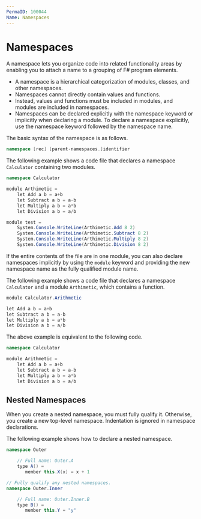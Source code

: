 ```yaml
---
PermaID: 100044
Name: Namespaces
---
```


# Namespaces

A namespace lets you organize code into related functionality areas by enabling you to attach a name to a grouping of F# program elements. 

 - A namespace is a hierarchical categorization of modules, classes, and other namespaces.
 - Namespaces cannot directly contain values and functions. 
 - Instead, values and functions must be included in modules, and modules are included in namespaces. 
 - Namespaces can be declared explicitly with the namespace keyword or implicitly when declaring a module. To declare a namespace explicitly, use the namespace keyword followed by the namespace name.

The basic syntax of the namespace is as follows.

```csharp
namespace [rec] [parent-namespaces.]identifier
```

The following example shows a code file that declares a namespace `Calculator` containing two modules.

```csharp
namespace Calculator

module Arthimetic =
    let Add a b = a+b  
    let Subtract a b = a-b  
    let Multiply a b = a*b  
    let Division a b = a/b   

module test = 
    System.Console.WriteLine(Arthimetic.Add 8 2)
    System.Console.WriteLine(Arthimetic.Subtract 8 2)
    System.Console.WriteLine(Arthimetic.Multiply 8 2)
    System.Console.WriteLine(Arthimetic.Division 8 2)
```

If the entire contents of the file are in one module, you can also declare namespaces implicitly by using the `module` keyword and providing the new namespace name as the fully qualified module name. 

The following example shows a code file that declares a namespace `Calculator` and a module `Arthimetic`, which contains a function.

```csharp
module Calculator.Arithmetic 

let Add a b = a+b  
let Subtract a b = a-b  
let Multiply a b = a*b  
let Division a b = a/b 
```

The above example is equivalent to the following code.

```csharp
namespace Calculator

module Arithmetic =
    let Add a b = a+b  
    let Subtract a b = a-b  
    let Multiply a b = a*b  
    let Division a b = a/b   
```

## Nested Namespaces

When you create a nested namespace, you must fully qualify it. Otherwise, you create a new top-level namespace. Indentation is ignored in namespace declarations.

The following example shows how to declare a nested namespace.

```csharp
namespace Outer

    // Full name: Outer.A
    type A() =
       member this.X(x) = x + 1

// Fully qualify any nested namespaces.
namespace Outer.Inner

    // Full name: Outer.Inner.B
    type B() =
       member this.Y = "y"
```

